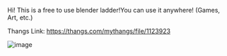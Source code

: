 Hi! This is a free to use blender ladder!You can use it anywhere! (Games, Art, etc.)

Thangs Link: https://thangs.com/mythangs/file/1123923

![image](https://github.com/user-attachments/assets/99d02923-ea80-4822-819b-21d8b80644dd)
